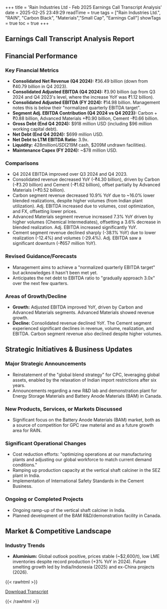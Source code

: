+++
title = 'Rain Industries Ltd - Feb 2025 Earnings Call Transcript Analysis'
date = 2025-02-25 23:49:29
readTime = true
tags = ["Rain Industries Ltd.", "RAIN", "Carbon Black", "Materials","Small Cap", "Earnings Call"]
showTags = true
toc = true
+++



## Earnings Call Transcript Analysis Report
## Financial Performance

### Key Financial Metrics

*   **Consolidated Net Revenue (Q4 2024):** ₹36.49 billion (down from ₹40.79 billion in Q4 2023).
*   **Consolidated Adjusted EBITDA (Q4 2024):** ₹3.90 billion (up from Q3 2024 and Q4 2023's level, where the increase YoY was ₹1.12 billion).
*   **Consolidated Adjusted EBITDA (FY 2024):** ₹14.98 billion. Management notes this is below their "normalized quarterly EBITDA target".
*   **Segment Adj. EBITDA Contribution (Q4 2024 vs Q4 2023):** Carbon +₹0.88 billion, Advanced Materials +₹0.90 billion, Cement -₹0.66 billion.
*   **Gross Debt (End Q4 2024):** $918 million USD (including $96 million working capital debt).
*   **Net Debt (End Q4 2024):** $699 million USD.
*   **Net Debt to LTM EBITDA Ratio:** 3.9x.
*   **Liquidity:** $428 million USD ($219M cash, $209M undrawn facilities).
*   **Maintenance Capex (FY 2024):** ~$78 million USD.

### Comparisons

*   Q4 2024 EBITDA improved over Q3 2024 and Q4 2023.
*   Consolidated revenue decreased YoY (-₹4.30 billion), driven by Carbon (-₹3.20 billion) and Cement (-₹1.62 billion), offset partially by Advanced Materials (+₹0.52 billion).
*   Carbon segment revenue decreased 10.9% YoY due to ~16.0% lower blended realizations, despite higher volumes (from Indian plant utilization). Adj. EBITDA increased due to volumes, cost optimization, and FX, offsetting lower prices.
*   Advanced Materials segment revenue increased 7.3% YoY driven by higher volumes (Chemical Intermediates), offsetting a 3.6% decrease in blended realization. Adj. EBITDA increased significantly YoY.
*   Cement segment revenue declined sharply (-38.1% YoY) due to lower realization (-12.4%) and volumes (-29.4%). Adj. EBITDA saw a significant downturn (-₹657 million YoY).

### Revised Guidance/Forecasts

*   Management aims to achieve a "normalized quarterly EBITDA target" but acknowledges it hasn't been met yet.
*   Anticipates the net debt to EBITDA ratio to "gradually approach 3.0x" over the next few quarters.

### Areas of Growth/Decline

*   **Growth:** Adjusted EBITDA improved YoY, driven by Carbon and Advanced Materials segments. Advanced Materials showed revenue growth.
*   **Decline:** Consolidated revenue declined YoY. The Cement segment experienced significant declines in revenue, volume, realization, and EBITDA. Carbon segment revenue also declined despite higher volumes.

## Strategic Initiatives & Business Updates

### Major Strategic Announcements

*   Reinstatement of the "global blend strategy" for CPC, leveraging global assets, enabled by the relaxation of Indian import restrictions after six years.
*   Announcements regarding a new R&D lab and demonstration plant for Energy Storage Materials and Battery Anode Materials (BAM) in Canada.

### New Products, Services, or Markets Discussed

*   Significant focus on the Battery Anode Materials (BAM) market, both as a source of competition for GPC raw material and as a future growth area for RAIN.

### Significant Operational Changes

*   Cost reduction efforts: "optimizing operations at our manufacturing plants and adjusting our global workforce to match current demand conditions."
*   Ramping up production capacity at the vertical shaft calciner in the SEZ plant in India.
*   Implementation of International Safety Standards in the Cement Business.

### Ongoing or Completed Projects

*   Ongoing ramp-up of the vertical shaft calciner in India.
*   Planned development of the BAM R&D/demonstration facility in Canada.

## Market & Competitive Landscape

### Industry Trends

*   **Aluminium:** Global outlook positive, prices stable (~$2,600/t), low LME inventories despite record production (+3% YoY in 2024). Future smelting growth led by India/Indonesia (2025) and ex-China projects (2026).



{{< rawhtml >}}

<div class="button-container">    
    <a href="https://www.rain-industries.com/assets/pdf/rilmanagement-presentationtranscript_20250225181929.pdf" target="_blank" class="report-button">
      <i class="fas fa-file-pdf"></i> Download Transcript
    </a>
</div>
    
{{< /rawhtml >}}

